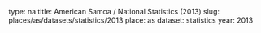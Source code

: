 type: na
title: American Samoa / National Statistics (2013)
slug: places/as/datasets/statistics/2013
place: as
dataset: statistics
year: 2013
